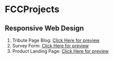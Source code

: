 # FCCProjects

## Responsive Web Design
1. Tribute Page Blog: [Click Here for preview](https://codepen.io/verimascent/full/oNZbLEq)
2. Survey Form: [Click Here for preview](https://codepen.io/verimascent/full/vYxGRKJ)
3. Product Landing Page: [Click Here for preview](https://codepen.io/verimascent/full/JjWKGOL)
